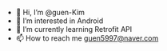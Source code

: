 - 👋 Hi, I’m @guen-Kim
- 👀 I’m interested in  Android
- 🌱 I’m currently learning Retrofit API
- 📫 How to reach me guen5997@naver.com

<!---
guen-Kim/guen-Kim is a ✨ special ✨ repository because its `README.md` (this file) appears on your GitHub profile.
You can click the Preview link to take a look at your changes.
--->
